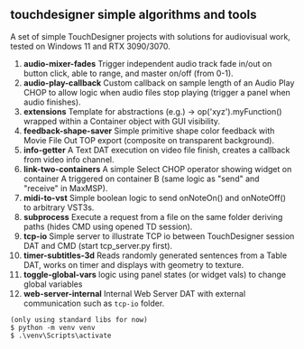 ## touchdesigner simple algorithms and tools

A set of simple TouchDesigner projects with solutions for audiovisual work, tested on Windows 11 and RTX 3090/3070.


1)  **audio-mixer-fades**
    Trigger independent audio track fade in/out on button click, able to range, and master on/off (from 0-1).
2)  **audio-play-callback**
    Custom callback on sample length of an Audio Play CHOP to allow logic when audio files stop playing (trigger a panel when audio finishes).
3) **extensions**
    Template for abstractions (e.g.) -> op('xyz').myFunction() wrapped within a Container object with GUI visibility.
4) **feedback-shape-saver**
    Simple primitive shape color feedback with Movie File Out TOP export (composite on transparent background).
5) **info-getter**
    A Text DAT execution on video file finish, creates a callback from video info channel.
6) **link-two-containers**
    A simple Select CHOP operator showing widget on container A triggered on container B (same logic as "send" and "receive" in MaxMSP).
7) **midi-to-vst**
    Simple boolean logic to send onNoteOn() and onNoteOff() to arbitrary VST3s.
8) **subprocess**
    Execute a request from a file on the same folder deriving paths (hides CMD using opened TD session).
9) **tcp-io**
    Simple server to illustrate TCP io between TouchDesigner session DAT and CMD (start tcp_server.py first).
10) **timer-subtitles-3d**
    Reads randomly generated sentences from a Table DAT, works on timer and displays with geometry to texture.
11) **toggle-global-vars**
    logic using panel states (or widget vals) to change global variables
12) **web-server-internal**
    Internal Web Server DAT with external communication such as `tcp-io` folder.

```
(only using standard libs for now)
$ python -m venv venv
$ .\venv\Scripts\activate
```

